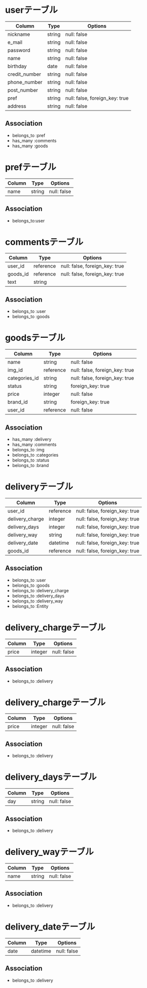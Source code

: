 # userテーブル
|Column|Type|Options|
|------|----|-------|
|nickname|string|null: false|
|e_mail|string|null: false|
|password|string|null: false|
|name|string|null: false|
|birthday|date|null: false|
|credit_number|string|null: false|
|phone_number|string|null: false|
|post_number|string|null: false|
|pref|string|null: false, foreign_key: true|
|address|string|null: false|
## Association
- belongs_to :pref
- has_many :comments
- has_many :goods

# prefテーブル
|Column|Type|Options|
|------|----|-------|
|name|string|null: false|
## Association
- belongs_to:user

# commentsテーブル
|Column|Type|Options|
|------|----|-------|
|user_id|reference|null: false, foreign_key: true|
|goods_id|reference|null: false, foreign_key: true|
|text|string||
## Association
- belongs_to :user
- belongs_to :goods

# goodsテーブル
|Column|Type|Options|
|------|----|-------|
|name|string|null: false|
|img_id|reference|null: false, foreign_key: true|
|categories_id|string|null: false, foreign_key: true|
|status|string|foreign_key: true|
|price|integer|null: false|
|brand_id|string|foreign_key: true|
|user_id|reference|null: false|
## Association
- has_many :delivery
- has_many :comments
- belongs_to :img
- belongs_to :categories
- belongs_to :status
- belongs_to :brand

# deliveryテーブル
|Column|Type|Options|
|------|----|-------|
|user_id|reference|null: false, foreign_key: true|
|delivery_charge|integer|null: false, foreign_key: true|
|delivery_days|integer|null: false, foreign_key: true|
|delivery_way|string|null: false, foreign_key: true|
|delivery_date|datetime|null: false, foreign_key: true|
|goods_id|reference|null: false, foreign_key: true|
## Association
- belongs_to :user
- belongs_to :goods
- belongs_to :delivery_charge
- belongs_to :delivery_days
- belongs_to :delivery_way
- belongs_to :Entity

# delivery_chargeテーブル
|Column|Type|Options|
|------|----|-------|
|price|integer|null: false|
## Association
- belongs_to :delivery

# delivery_chargeテーブル
|Column|Type|Options|
|------|----|-------|
|price|integer|null: false|
## Association
- belongs_to :delivery

# delivery_daysテーブル
|Column|Type|Options|
|------|----|-------|
|day|string|null: false|
## Association
- belongs_to :delivery

# delivery_wayテーブル
|Column|Type|Options|
|------|----|-------|
|name|string|null: false|
## Association
- belongs_to :delivery

# delivery_dateテーブル
|Column|Type|Options|
|------|----|-------|
|date|datetime|null: false|
## Association
- belongs_to :delivery

